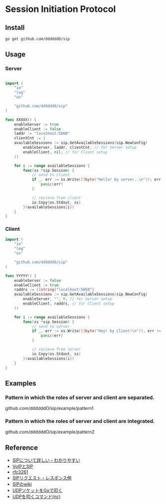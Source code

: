 # Session Initiation Protocol  
## Install
```sh
go get github.com/ddddddO/sip
```

## Usage  
### Server  
```go

import (
	"io"
	"log"
	"os"

	"github.com/ddddddO/sip"
)

func XXXXX() {
	enableServer := true
	enableClient := false
	laddr := "localhost:5060"
	clientCnt := 1
	availableSessions := sip.GetAvailableSessions(sip.NewConfig(
		enableServer, laddr, clientCnt, // for Server setup
		enableClient, nil, // for Client setup
	))

	for i := range availableSessions {
		func(ss *sip.Session) {
			// send to client
			if _, err := ss.Write([]byte("Hello! by server..\n")); err != nil {
				panic(err)
			}

			// recieve from client
			io.Copy(os.Stdout, ss)
		}(availableSessions[i])
	}
}
```

### Client  

```go
import (
	"io"
	"log"
	"os"

	"github.com/ddddddO/sip"
)

func YYYYY() {
	enableServer := false
	enableClient := true
	raddrs := []string{"localhost:5060"}
	availableSessions := sip.GetAvailableSessions(sip.NewConfig(
		enableServer, "", 0, // for Server setup
		enableClient, raddrs, // for Client setup
	))

	for i := range availableSessions {
		func(ss *sip.Session) {
			// send to server
			if _, err := ss.Write([]byte("Hey! by client!\n")); err != nil {
				panic(err)
			}

			// recieve from server
			io.Copy(os.Stdout, ss)
		}(availableSessions[i])
	}
}
```

## Examples  
### Pattern in which the roles of server and client are separated.
github.com/ddddddO/sip/example/pattern1

### Pattern in which the roles of server and client are integrated.
github.com/ddddddO/sip/example/pattern2

## Reference  
- [SIPについて詳しい・わかりやすい](https://www.atmarkit.co.jp/ait/articles/0711/16/news146.html)  
- [VoIPとSIP](https://www.nic.ad.jp/ja/newsletter/No29/100.html)
- [rfc3261](https://tools.ietf.org/html/rfc3261)
- [SIPリクエスト・レスポンス例](https://tools.ietf.org/html/rfc3261#section-24.2)
- [SIPのwiki](https://ja.wikipedia.org/wiki/Session_Initiation_Protocol)
- [UDPソケットをGoで叩く](https://ascii.jp/elem/000/001/411/1411547/)
- [UDPを叩くコマンド(nc)](https://www.ecoop.net/memo/archives/udp-connection-on-command-line.html)